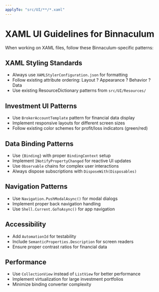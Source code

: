 ```yaml
---
applyTo: "src/UI/**/*.xaml"
---
```


# XAML UI Guidelines for Binnaculum

When working on XAML files, follow these Binnaculum-specific patterns:

## XAML Styling Standards
- Always use `XAMLStylerConfiguration.json` for formatting
- Follow existing attribute ordering: Layout ? Appearance ? Behavior ? Data
- Use existing ResourceDictionary patterns from `src/UI/Resources/`

## Investment UI Patterns
- Use `BrokerAccountTemplate` pattern for financial data display
- Implement responsive layouts for different screen sizes
- Follow existing color schemes for profit/loss indicators (green/red)

## Data Binding Patterns  
- Use `{Binding}` with proper `BindingContext` setup
- Implement `INotifyPropertyChanged` for reactive UI updates
- Use `Observable` chains for complex user interactions
- Always dispose subscriptions with `DisposeWith(Disposables)`

## Navigation Patterns
- Use `Navigation.PushModalAsync()` for modal dialogs
- Implement proper back navigation handling
- Use `Shell.Current.GoToAsync()` for app navigation

## Accessibility
- Add `AutomationId` for testability  
- Include `SemanticProperties.Description` for screen readers
- Ensure proper contrast ratios for financial data

## Performance
- Use `CollectionView` instead of `ListView` for better performance
- Implement virtualization for large investment portfolios
- Minimize binding converter complexity